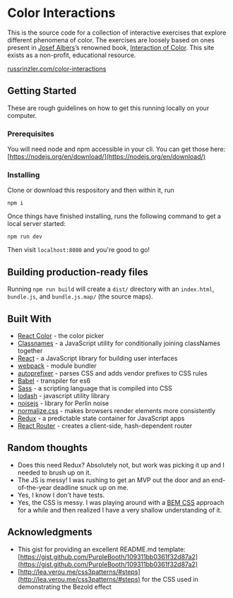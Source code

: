 # Color Interactions

This is the source code for a collection of interactive exercises that explore different phenomena of color. The exercises are loosely based on ones present in [Josef Albers](https://en.wikipedia.org/wiki/Josef_Albers)’s renowned book, [Interaction of Color](https://yalebooks.yale.edu/book/9780300179354/interaction-color). This site exists as a non-profit, educational resource.

[russrinzler.com/color-interactions](http://russrinzler.com/color-interactions/#/)


## Getting Started

These are rough guidelines on how to get this running locally on your computer.

### Prerequisites

You will need node and npm accessible in your cli. You can get those here: [https://nodejs.org/en/download/](https://nodejs.org/en/download/)


### Installing

Clone or download this respository and then within it, run
```
npm i
```

Once things have finished installing, runs the following command to get a local server started:
```
npm run dev
```

Then visit `localhost:8080` and you're good to go!


## Building production-ready files

Running `npm run build` will create a `dist/` directory with an `index.html`, `bundle.js`, and `bundle.js.map/` (the source maps).

## Built With

* [React Color](https://casesandberg.github.io/react-color/) - the color picker
* [Classnames](https://github.com/JedWatson/classnames) - a JavaScript utility for conditionally joining classNames together
* [React](https://reactjs.org/) - a JavaScript library for building user interfaces
* [webpack](https://webpack.js.org/) - module bundler
* [autoprefixer](https://github.com/postcss/autoprefixer) - parses CSS and adds vendor prefixes to CSS rules
* [Babel](https://babeljs.io/) - transpiler for es6
* [Sass](http://sass-lang.com/) - a scripting language that is compiled into CSS
* [lodash](https://lodash.com/) - javascript utility library
* [noisejs](https://github.com/josephg/noisejs) - library for Perlin noise
* [normalize.css](https://necolas.github.io/normalize.css/) - makes browsers render elements more consistently
* [Redux](https://redux.js.org/) - a predictable state container for JavaScript apps
* [React Router](https://github.com/ReactTraining/react-router) - creates a client-side, hash-dependent router

## Random thoughts

* Does this need Redux? Absolutely not, but work was picking it up and I needed to brush up on it.
* The JS is messy! I was rushing to get an MVP out the door and an end-of-the-year deadline snuck up on me.
* Yes, I know I don't have tests.
* Yes, the CSS is messy. I was playing around with a [BEM CSS](http://getbem.com/introduction/) approach for a while and then realized I have a very shallow understanding of it.


## Acknowledgments

* This gist for providing an excellent README.md template: [https://gist.github.com/PurpleBooth/109311bb0361f32d87a2](https://gist.github.com/PurpleBooth/109311bb0361f32d87a2)
* [http://lea.verou.me/css3patterns/#steps](http://lea.verou.me/css3patterns/#steps) for the CSS used in demonstrating the Bezold effect

